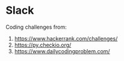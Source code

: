# Slack
Coding challenges from:
1. https://www.hackerrank.com/challenges/
2. https://py.checkio.org/
3. https://www.dailycodingproblem.com/

